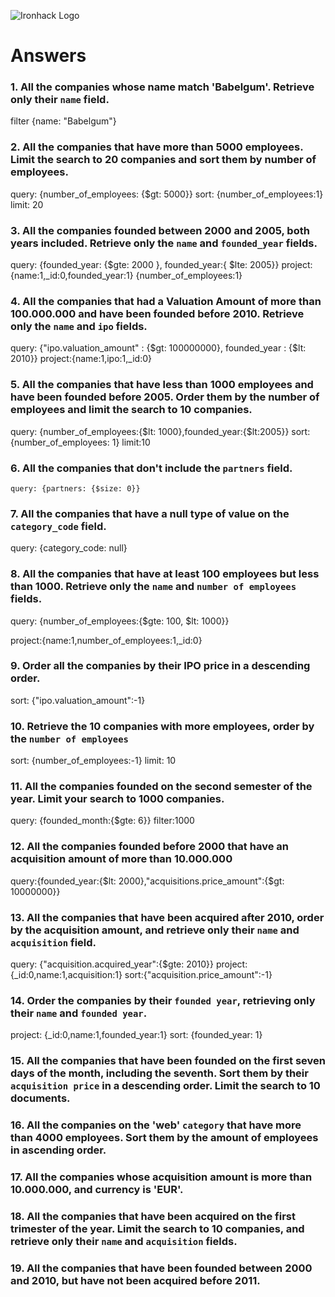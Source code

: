 ![Ironhack Logo](https://i.imgur.com/1QgrNNw.png)

# Answers

### 1. All the companies whose name match 'Babelgum'. Retrieve only their `name` field.

filter {name: "Babelgum"}


### 2. All the companies that have more than 5000 employees. Limit the search to 20 companies and sort them by **number of employees**.

query: {number_of_employees: {$gt: 5000}}
sort: {number_of_employees:1}
limit: 20

### 3. All the companies founded between 2000 and 2005, both years included. Retrieve only the `name` and `founded_year` fields.

query: {founded_year: {$gte: 2000 }, founded_year:{ $lte: 2005}}
project:{name:1,_id:0,founded_year:1}
{number_of_employees:1}
### 4. All the companies that had a Valuation Amount of more than 100.000.000 and have been founded before 2010. Retrieve only the `name` and `ipo` fields.

query: {"ipo.valuation_amount" : {$gt: 100000000}, founded_year : {$lt: 2010}}
project:{name:1,ipo:1,_id:0}


### 5. All the companies that have less than 1000 employees and have been founded before 2005. Order them by the number of employees and limit the search to 10 companies.

query: {number_of_employees:{$lt: 1000},founded_year:{$lt:2005}}
sort: {number_of_employees: 1}
limit:10

### 6. All the companies that don't include the `partners` field.

    query: {partners: {$size: 0}}

### 7. All the companies that have a null type of value on the `category_code` field.

query: {category_code: null}

### 8. All the companies that have at least 100 employees but less than 1000. Retrieve only the `name` and `number of employees` fields.

query: {number_of_employees:{$gte: 100, $lt: 1000}}

project:{name:1,number_of_employees:1,_id:0}
### 9. Order all the companies by their IPO price in a descending order.
sort: {"ipo.valuation_amount":-1}

### 10. Retrieve the 10 companies with more employees, order by the `number of employees`

sort: {number_of_employees:-1}
limit: 10

### 11. All the companies founded on the second semester of the year. Limit your search to 1000 companies.

query: {founded_month:{$gte: 6}}
filter:1000




### 12. All the companies founded before 2000 that have an acquisition amount of more than 10.000.000

query:{founded_year:{$lt: 2000},"acquisitions.price_amount":{$gt: 10000000}}

### 13. All the companies that have been acquired after 2010, order by the acquisition amount, and retrieve only their `name` and `acquisition` field.

query: {"acquisition.acquired_year":{$gte: 2010}}
project: {_id:0,name:1,acquisition:1}
sort:{"acquisition.price_amount":-1}
### 14. Order the companies by their `founded year`, retrieving only their `name` and `founded year`.

project: {_id:0,name:1,founded_year:1}
sort: {founded_year: 1}

### 15. All the companies that have been founded on the first seven days of the month, including the seventh. Sort them by their `acquisition price` in a descending order. Limit the search to 10 documents.

<!-- Your Code Goes Here -->

### 16. All the companies on the 'web' `category` that have more than 4000 employees. Sort them by the amount of employees in ascending order.

<!-- Your Code Goes Here -->

### 17. All the companies whose acquisition amount is more than 10.000.000, and currency is 'EUR'.

<!-- Your Code Goes Here -->

### 18. All the companies that have been acquired on the first trimester of the year. Limit the search to 10 companies, and retrieve only their `name` and `acquisition` fields.

<!-- Your Code Goes Here -->

### 19. All the companies that have been founded between 2000 and 2010, but have not been acquired before 2011.

<!-- Your Code Goes Here -->
